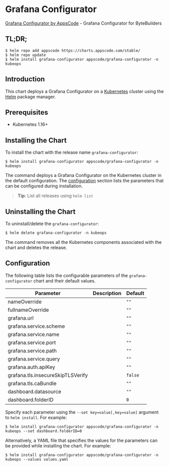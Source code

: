 # Grafana Configurator

[Grafana Configurator by AppsCode](https://github.com/open-viz/installer) - Grafana Configurator for ByteBuilders

## TL;DR;

```console
$ helm repo add appscode https://charts.appscode.com/stable/
$ helm repo update
$ helm install grafana-configurator appscode/grafana-configurator -n kubeops
```

## Introduction

This chart deploys a Grafana Configurator on a [Kubernetes](http://kubernetes.io) cluster using the [Helm](https://helm.sh) package manager.

## Prerequisites

- Kubernetes 1.16+

## Installing the Chart

To install the chart with the release name `grafana-configurator`:

```console
$ helm install grafana-configurator appscode/grafana-configurator -n kubeops
```

The command deploys a Grafana Configurator on the Kubernetes cluster in the default configuration. The [configuration](#configuration) section lists the parameters that can be configured during installation.

> **Tip**: List all releases using `helm list`

## Uninstalling the Chart

To uninstall/delete the `grafana-configurator`:

```console
$ helm delete grafana-configurator -n kubeops
```

The command removes all the Kubernetes components associated with the chart and deletes the release.

## Configuration

The following table lists the configurable parameters of the `grafana-configurator` chart and their default values.

|             Parameter             | Description | Default |
|-----------------------------------|-------------|---------|
| nameOverride                      |             | `""`    |
| fullnameOverride                  |             | `""`    |
| grafana.url                       |             | `""`    |
| grafana.service.scheme            |             | `""`    |
| grafana.service.name              |             | `""`    |
| grafana.service.port              |             | `""`    |
| grafana.service.path              |             | `""`    |
| grafana.service.query             |             | `""`    |
| grafana.auth.apiKey               |             | `""`    |
| grafana.tls.insecureSkipTLSVerify |             | `false` |
| grafana.tls.caBundle              |             | `""`    |
| dashboard.datasource              |             | `""`    |
| dashboard.folderID                |             | `0`     |


Specify each parameter using the `--set key=value[,key=value]` argument to `helm install`. For example:

```console
$ helm install grafana-configurator appscode/grafana-configurator -n kubeops --set dashboard.folderID=0
```

Alternatively, a YAML file that specifies the values for the parameters can be provided while
installing the chart. For example:

```console
$ helm install grafana-configurator appscode/grafana-configurator -n kubeops --values values.yaml
```
